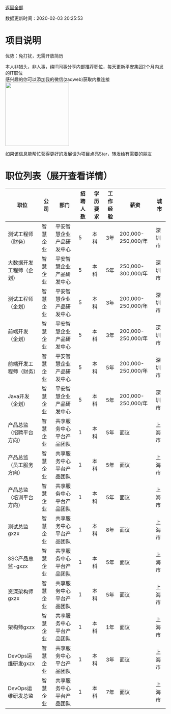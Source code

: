 [返回全部](https://github.com/zaqweb/PA-IT-JOBS/)

数据更新时间：2020-02-03 20:25:53
# 项目说明

优势：免打扰，无需开放简历

本人非猎头，非人事，纯IT同事分享内部推荐职位，每天更新平安集团2个月内发的IT职位  
感兴趣的你可以添加我的微信(zaqweb)获取内推连接  
<img src="https://github.com/zaqweb/PA-IT-JOBS/blob/master/WechatICode.jpeg"  height="200" width="200">

如果该信息能帮忙获得更好的发展请为项目点亮Star，转发给有需要的朋友
# 职位列表（展开查看详情）

|职位|公司|部门|招聘人数|学历要求|工作经验|薪资|城市|
|---|---|---|---|---|---|---|---|
|测试工程师（财务）|智慧企业|平安智慧企业产品研发中心|5|本科|3年|200,000-250,000/年|深圳市|
|大数据开发工程师（企划）|智慧企业|平安智慧企业产品研发中心|5|本科|5年|250,000-300,000/年|深圳市|
|测试工程师（企划）|智慧企业|平安智慧企业产品研发中心|5|本科|3年|200,000-250,000/年|深圳市|
|前端开发（企划）|智慧企业|平安智慧企业产品研发中心|5|本科|3年|200,000-250,000/年|深圳市|
|前端开发工程师（财务）|智慧企业|平安智慧企业产品研发中心|5|本科|5年|200,000-250,000/年|深圳市|
|Java开发（企划）|智慧企业|平安智慧企业产品研发中心|5|本科|5年|200,000-250,000/年|深圳市|
|产品总监（招聘平台方向）|智慧企业|共享服务中心平台产品团队|1|本科|5年|面议|上海市|
|产品总监（员工服务方向）|智慧企业|共享服务中心平台产品团队|1|本科|5年|面议|上海市|
|产品总监（培训平台方向）|智慧企业|共享服务中心平台产品团队|1|本科|5年|面议|上海市|
|测试总监gxzx|智慧企业|共享服务中心平台产品团队|1|本科|8年|面议|上海市|
|SSC产品总监-gxzx|智慧企业|共享服务中心平台产品团队|1|本科|5年|面议|上海市|
|资深架构师gxzx|智慧企业|共享服务中心平台产品团队|1|本科|5年|面议|上海市|
|架构师gxzx|智慧企业|共享服务中心平台产品团队|1|本科|1年|面议|上海市|
|DevOps运维研发gxzx|智慧企业|共享服务中心平台产品团队|1|本科|3年|面议|上海市|
|DevOps运维研发总监|智慧企业|共享服务中心平台产品团队|1|本科|7年|面议|上海市|




